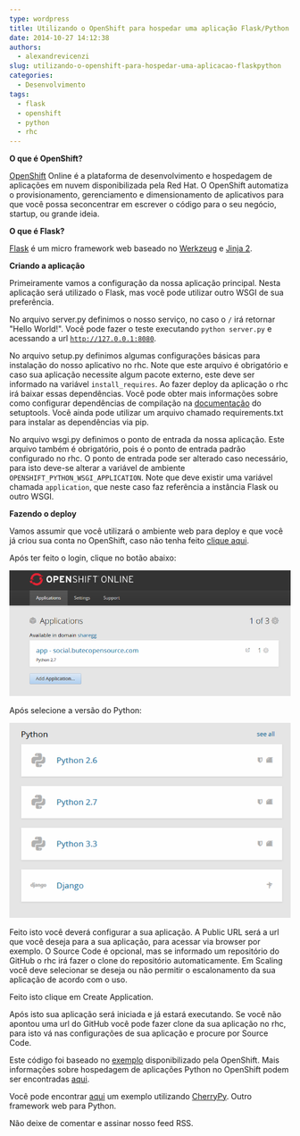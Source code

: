 ```yaml
---
type: wordpress
title: Utilizando o OpenShift para hospedar uma aplicação Flask/Python
date: 2014-10-27 14:12:38
authors:
  - alexandrevicenzi
slug: utilizando-o-openshift-para-hospedar-uma-aplicacao-flaskpython
categories:
  - Desenvolvimento
tags:
  - flask
  - openshift
  - python
  - rhc
---
```


<strong>O que é OpenShift?</strong>

<a href="https://www.openshift.com/">OpenShift</a> Online é a plataforma de desenvolvimento e hospedagem de aplicações em nuvem disponibilizada pela Red Hat. O OpenShift automatiza o provisionamento, gerenciamento e dimensionamento de aplicativos para que você possa se ​​concentrar em escrever o código para o seu negócio, startup, ou grande ideia.

<strong>O que é Flask?</strong>

<a href="http://flask.pocoo.org/">Flask</a> é um micro framework web baseado no <a href="http://werkzeug.pocoo.org/">Werkzeug</a> e <a href="http://jinja.pocoo.org/">Jinja 2</a>.

<strong>Criando a aplicação</strong>

Primeiramente vamos a configuração da nossa aplicação principal. Nesta aplicação será utilizado o Flask, mas você pode utilizar outro WSGI de sua preferência.

No arquivo server.py definimos o nosso serviço, no caso o <code>/</code> irá retornar "Hello World!". Você pode fazer o teste executando <code>python server.py</code> e acessando a url <code>http://127.0.0.1:8080</code>.

<script src="//gistfy-app.herokuapp.com/github/ButecoOpenSource/openshift-flask/server.py" type="text/javascript"></script>No arquivo setup.py definimos algumas configurações básicas para instalação do nosso aplicativo no rhc. Note que este arquivo é obrigatório e caso sua aplicação necessite algum pacote externo, este deve ser informado na variável <code>install_requires</code>. Ao fazer deploy da aplicação o rhc irá baixar essas dependências. Você pode obter mais informações sobre como configurar dependências de compilação na <a href="https://pythonhosted.org/setuptools/setuptools.html#declaring-dependencies">documentação</a> do setuptools. Você ainda pode utilizar um arquivo chamado requirements.txt para instalar as dependências via pip.<script src="//gistfy-app.herokuapp.com/github/ButecoOpenSource/openshift-flask/setup.py" type="text/javascript"></script>

No arquivo wsgi.py definimos o ponto de entrada da nossa aplicação. Este arquivo também é obrigatório, pois é o ponto de entrada padrão configurado no rhc. O ponto de entrada pode ser alterado caso necessário, para isto deve-se alterar a variável de ambiente <code>OPENSHIFT_PYTHON_WSGI_APPLICATION</code>. Note que deve existir uma variável chamada <code>application</code>, que neste caso faz referência a instância Flask ou outro WSGI.

<script src="//gistfy-app.herokuapp.com/github/ButecoOpenSource/openshift-flask/wsgi.py" type="text/javascript"></script>

<strong>Fazendo o deploy</strong>

Vamos assumir que você utilizará o ambiente web para deploy e que você já criou sua conta no OpenShift, caso não tenha feito <a href="https://www.openshift.com/app/account/new">clique aqui</a>.

Após ter feito o login, clique no botão abaixo:

<img src="/images/wp-content/uploads/2014/10/add-rhc.png" alt="add" />

Após selecione a versão do Python:

<img src="/images/wp-content/uploads/2014/10/python-rhc.png" alt="versão" />

Feito isto você deverá configurar a sua aplicação. A Public URL será a url que você deseja para a sua aplicação, para acessar via browser por exemplo. O Source Code é opcional, mas se informado um repositório do GitHub o rhc irá fazer o clone do repositório automaticamente. Em Scaling você deve selecionar se deseja ou não permitir o escalonamento da sua aplicação de acordo com o uso.

Feito isto clique em Create Application.

Após isto sua aplicação será iniciada e já estará executando. Se você não apontou uma url do GitHub você pode fazer clone da sua aplicação no rhc, para isto vá nas configurações de sua aplicação e procure por Source Code.

Este código foi baseado no <a href="https://github.com/openshift/flask-example">exemplo</a> disponibilizado pela OpenShift. Mais informações sobre hospedagem de aplicações Python no OpenShift podem ser encontradas <a href="https://developers.openshift.com/en/python-overview.html">aqui</a>.

Você pode encontrar <a href="https://github.com/penguinforge/openshift-cherrypy">aqui</a> um exemplo utilizando <a href="http://www.cherrypy.org/">CherryPy</a>. Outro framework web para Python.

Não deixe de comentar e assinar nosso feed RSS.

